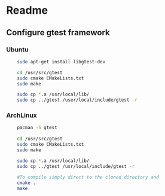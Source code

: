# Readme

## Configure gtest framework

### Ubuntu

```bash
    sudo apt-get install libgtest-dev

    cd /usr/src/gtest
    sudo cmake CMakeLists.txt
    sudo make

    sudo cp *.a /usr/local/lib/
    sudo cp ../gtest /user/local/include/gtest -r
```

### ArchLinux
```bash
    pacman -S gtest
    
    cd /usr/src/gtest
    sudo cmake CMakeLists.txt
    sudo make

    sudo cp *.a /usr/local/lib/
    sudo cp ../gtest /usr/local/include/gtest -r
    
    #To compile simply direct to the cloned directory and
    cmake .
    make
```
